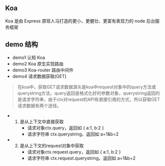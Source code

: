 ## Koa 
Koa 是由 Express 原班人马打造的更小、更健壮、更富有表现力的 node 后台服务框架

## demo 结构
  - demo1 认知 Koa
  - demo2 Koa 原生实现路由
  - demo3 Koa-router 路由中间件
  - demo4 请求数据获取(GET)
  > 在koa中，获取GET请求数据源头是koa中request对象中的query方法或querystring方法，query返回是格式化好的参数对象，querystring返回的是请求字符串，由于ctx对request的API有直接引用的方式，所以获取GET请求数据有两个途径。
  - 1. 是从上下文中直接获取
        - 请求对象ctx.query，返回如 { a:1, b:2 }
        - 请求字符串 ctx.querystring，返回如 a=1&b=2
  - 2. 是从上下文的request对象中获取
        - 请求对象ctx.request.query，返回如 { a:1, b:2 }
        - 请求字符串 ctx.request.querystring，返回如 a=1&b=2

  
  